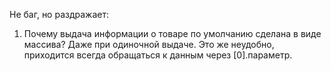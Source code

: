 Не баг, но раздражает:
1. Почему выдача информации о товаре по умолчанию сделана в виде массива? Даже при одиночной выдаче. Это же неудобно, приходится всегда обращаться к данным через [0].параметр.
